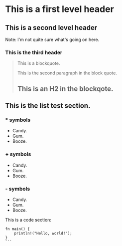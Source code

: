 
This is a first level header
===========================

This is a second level header
----------------------------

Note: I'm not quite sure what's going on here.
### This is the third header
> This is a blockquote.
>
> This is the second paragraph in the block quote.
> ## This is an H2 in the blockqote. 

## This is the list test section.
### * symbols
* Candy.
* Gum.
* Booze.
### + symbols
+ Candy.
+ Gum.
+ Booze.
### - symbols
- Candy.
- Gum.
- Booze.

This is a code section:
````
fn main() {
    println!("Hello, world!");
}
```